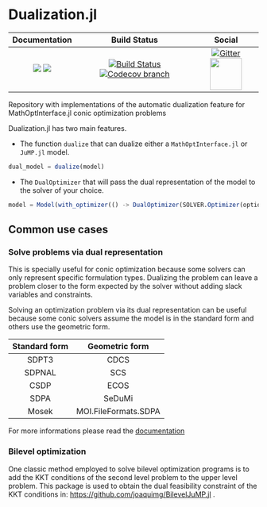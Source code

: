 # Dualization.jl

| **Documentation** | **Build Status** | **Social** |
|:-----------------:|:----------------:|:----------:|
| [![][docs-stable-img]][docs-stable-url] [![][docs-dev-img]][docs-dev-url] | [![Build Status][build-img]][build-url] [![Codecov branch][codecov-img]][codecov-url] | [![Gitter][gitter-img]][gitter-url] [<img src="https://upload.wikimedia.org/wikipedia/commons/thumb/a/af/Discourse_logo.png/799px-Discourse_logo.png" width="64">][discourse-url] |

[docs-stable-img]: https://img.shields.io/badge/docs-stable-blue.svg
[docs-dev-img]: https://img.shields.io/badge/docs-dev-blue.svg
[docs-stable-url]: http://www.juliaopt.org/Dualization.jl/stable
[docs-dev-url]: http://www.juliaopt.org/Dualization.jl/dev

[build-img]: https://travis-ci.org/JuliaOpt/MathOptInterface.jl.svg?branch=master
[build-url]: https://travis-ci.org/JuliaOpt/Dualization.jl
[codecov-img]: http://codecov.io/github/JuliaOpt/Dualization.jl/coverage.svg?branch=master
[codecov-url]: http://codecov.io/github/JuliaOpt/Dualization.jl?branch=master

[gitter-url]: https://gitter.im/AutomaticDualization/community#
[gitter-img]: https://badges.gitter.im/JuliaOpt/JuMP-dev.svg
[discourse-url]: https://discourse.julialang.org/c/domain/opt

Repository with implementations of the automatic dualization feature for MathOptInterface.jl conic optimization problems

Dualization.jl has two main features.
 * The function `dualize` that can dualize either a `MathOptInterface.jl` or `JuMP.jl` model.

```julia
dual_model = dualize(model)
```

 * The `DualOptimizer` that will pass the dual representation of the model to the solver of your choice.

```julia
model = Model(with_optimizer(() -> DualOptimizer(SOLVER.Optimizer(options...)))
```

## Common use cases

### Solve problems via dual representation

This is specially useful for conic optimization because some solvers
can only represent specific formulation types. Dualizing the problem can leave
a problem closer to the form expected by the solver without adding
slack variables and constraints.

Solving an optimization problem via its dual representation can be useful because some conic solvers assume the model is in the standard form and others use the geometric form.

|  Standard form | Geometric form |
|:-------:|:-------:|
| SDPT3 | CDCS |
| SDPNAL | SCS |
| CSDP | ECOS |
| SDPA | SeDuMi |
| Mosek | MOI.FileFormats.SDPA |

For more informations please read the [documentation][docs-stable-url]

### Bilevel optimization

One classic method employed to solve bilevel optimization programs is to add the
KKT conditions of the second level problem to the upper level problem.
This package is used to obtain the dual feasibility constraint of the KKT conditions
in: https://github.com/joaquimg/BilevelJuMP.jl .


